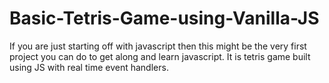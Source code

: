 # Basic-Tetris-Game-using-Vanilla-JS
If you are just starting off with javascript then this might be the very first project you can do to get along and learn javascript.
It is tetris game built using JS with real time event handlers.
